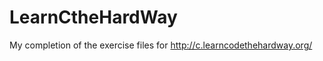 LearnCtheHardWay
================

My completion of the exercise files for http://c.learncodethehardway.org/
